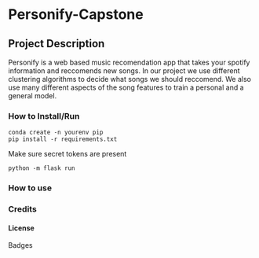 # Personify-Capstone
## Project Description

Personify is a web based music recomendation app that takes your spotify information and reccomends new songs. In our project we use different clustering algorithms to decide what songs we should reccomend. We also use many different aspects of the song features to train a personal and a general model.

### How to Install/Run
```
conda create -n yourenv pip
pip install -r requirements.txt
```
Make sure secret tokens are present
```
python -m flask run
```
### How to use

### Credits

#### License


Badges
